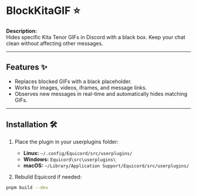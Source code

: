 # BlockKitaGIF ⭐

**Description:**  
Hides specific Kita Tenor GIFs in Discord with a black box. Keep your chat clean without affecting other messages.

---

## Features ✨
- Replaces blocked GIFs with a black placeholder.  
- Works for images, videos, iframes, and message links.  
- Observes new messages in real-time and automatically hides matching GIFs.  

---

## Installation 🛠️
1. Place the plugin in your userplugins folder:  
   - **Linux:** `~/.config/Equicord/src/userplugins/`  
   - **Windows:** `Equicord\src\userplugins\`  
   - **macOS:** `~/Library/Application Support/Equicord/src/userplugins/`  

2. Rebuild Equicord if needed:  
```bash
pnpm build --dev

